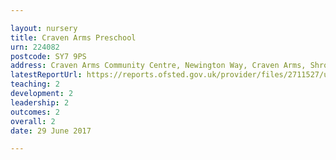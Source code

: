 ```yaml
---

layout: nursery
title: Craven Arms Preschool
urn: 224082
postcode: SY7 9PS
address: Craven Arms Community Centre, Newington Way, Craven Arms, Shropshire, SY7 9PS
latestReportUrl: https://reports.ofsted.gov.uk/provider/files/2711527/urn/224082.pdf
teaching: 2
development: 2
leadership: 2
outcomes: 2
overall: 2
date: 29 June 2017

---
```

